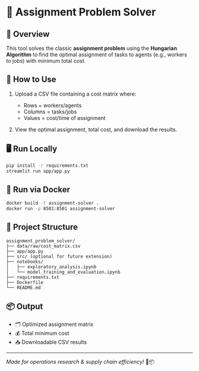 # 🧮 Assignment Problem Solver

## 🚀 Overview
This tool solves the classic **assignment problem** using the **Hungarian Algorithm** to find the optimal assignment of tasks to agents (e.g., workers to jobs) with minimum total cost.

## 🧾 How to Use
1. Upload a CSV file containing a cost matrix where:
   - Rows = workers/agents
   - Columns = tasks/jobs
   - Values = cost/time of assignment

2. View the optimal assignment, total cost, and download the results.

## 🖥️ Run Locally
```bash
pip install -r requirements.txt
streamlit run app/app.py
```

## 🐳 Run via Docker
```bash
docker build -t assignment-solver .
docker run -p 8501:8501 assignment-solver
```

## 📁 Project Structure
```
assignment_problem_solver/
├── data/raw/cost_matrix.csv
├── app/app.py
├── src/ (optional for future extension)
├── notebooks/
│   ├── exploratory_analysis.ipynb
│   └── model_training_and_evaluation.ipynb
├── requirements.txt
├── Dockerfile
└── README.md
```

## 📦 Output
- 🗂️ Optimized assignment matrix
- 💰 Total minimum cost
- 📥 Downloadable CSV results

---

*Made for operations research & supply chain efficiency!* 🚚📦

